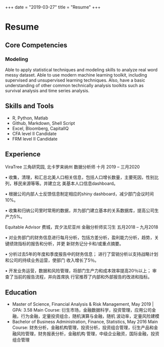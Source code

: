 +++
date = "2019-03-27"
title = "Resume"
+++

# Resume

## Core Competencies

### Modeling

Able to apply statistical techniques and modeling skills to analyze real word messy dataset. Able to use modern machine learning toolkit, including supervised and unsupervised learning techniques. Also, have a basic understanding of other common technically analysis toolkits such as survival analysis and time series analysis. 

## Skills and Tools

- R, Python, Matlab
- Github, Markdown, Shell Script
- Excel, Bloomberg, CapitalIQ
- CFA level II Candidate
- FRM level II Candidate

## Experience

ViraTree 三角研究园, 北卡罗来纳州 数据分析师 十月 2019 – 三月2020

• 收集，清理，和汇总北美人口相关信息，包括人口增长数量，主要死因，性别比列，移民来源等等。并建立北 美基本人口信息dashboard。

• 根据公司内部人士反馈信息制定相应的shiny dashboard，减少部门会议时间10%。

• 收集和归纳公司里时常用的数据，并为部门建立基本的关系数据库，提高公司生产力5%。

Equitable Advisor 费城，宾夕法尼亚州 金融分析师实习生 五月2018 – 九月2018

• 对业务部门的财务信息进行每月分析，包括方差分析，盈利能力分析，趋势，关键绩效指标的报告和分析，并更 新财务记分卡和/或重点摘要。

• 分析过去5年的年度和季度报告中的财务信息； 进行了营销分析以支持战略计划和公司的持续业务运营，使部门 收入增长了5％。

• 开发业务运营，数据和风险管理，将部门生产力和成本效率提高20％以上； 审查了当前的报告流程，并向首席执 行官推荐了内部和外部报告的改进和指标。


## Education

- Master of Science, Financial Analysis & Risk Management, May 2019 | GPA: 3.58
Main Course: 衍生市场，金融数据科学，投资管理，应用公司金融，行为金融，定量投资组合，随机演算与金融，随机 波动率，定量风险建模
- Bachelor of Business Administration, Finance, Statistics, May 2016
Main Course: 财务分析，金融机构管理，投资分析，投资组合管理，衍生产品和金融风险管理，财务报表分析，金融机构 管理，中级企业融资，国际金融，投资组合管理